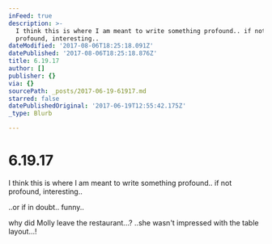 ```yaml
---
inFeed: true
description: >-
  I think this is where I am meant to write something profound.. if not
  profound, interesting..
dateModified: '2017-08-06T18:25:18.091Z'
datePublished: '2017-08-06T18:25:18.876Z'
title: 6.19.17
author: []
publisher: {}
via: {}
sourcePath: _posts/2017-06-19-61917.md
starred: false
datePublishedOriginal: '2017-06-19T12:55:42.175Z'
_type: Blurb

---
```

# 6.19.17

I think this is where I am meant to write something profound.. if not profound, interesting..

..or if in doubt.. funny..

why did Molly leave the restaurant...? ..she wasn't impressed with the table layout...!